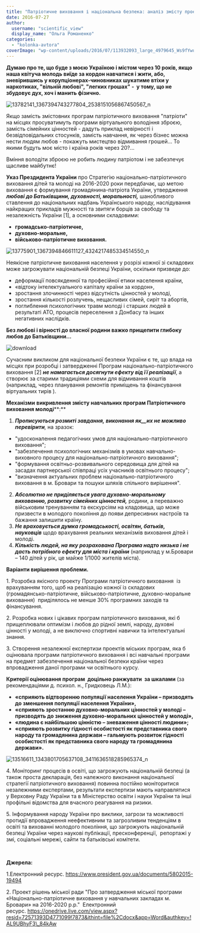 ```yaml
---
title: "Патріотичне виховання і національна безпека: аналіз змісту проекту Програми та ризиків фінансових зловживань"
date: 2016-07-27
author: 
  username: "scientific_view"
  display_name: "Ольга Романенко"
categories: 
  - "kolonka-avtora"
coverImage: "wp-content/uploads/2016/07/113932093_large_4979645_Ws9fYwu87Ro_1_.jpg"
---
```


**Думаю про те, що буде з моєю Україною і містом через 10 років, якщо наша квітуча молодь виїде за кордон навчатися і жити, або, зневірившись у корупціонерах-чиновниках шукатиме втіхи у наркотиках, "вільній любові", "легких грошах" -  у тому, що не збудовує дух, хоч і манить фізично.**

![13782141_1367394743277804_2538151056867450567_n](https://mpz.brovary.org/wp-content/uploads/2016/07/13782141_1367394743277804_2538151056867450567_n.jpg)

Якщо замість змістовних програм патріотичного виховання "патріоти" на місцях просуватимуть програми віртуального володіння зброєю, замість сімейних цінностей - дадуть приклад невірності і безвідповідальних стосунків, замість навчання, як через бізнес можна нести людям любов - покажуть мистецтво відмивання грошей... То якими будуть моє місто і країна років через 20?...

Вміння володіти зброєю не робить людину патріотом і не забезпечує щасливе майбутнє!

**Указ Прездидента України** про Стратегію національно-патріотичного виховання дітей та молоді на 2016-2020 роки передбачає, що метою виховання є формування громадянина-патріота України, утвердження _**любові до Батьківщини, духовності, моральності,**_ шанобливого ставлення до національних надбань Українського народу, наслідування найкращих прикладів мужності та звитяги борців за свободу та незалежність України \[1\], а основними складовими:

- **громадсько-патріотичне,**
- **духовно-моральне,**
- **військово-патріотичне виховання.**

![13775901_1367394846611127_4324217485334514550_n](https://mpz.brovary.org/wp-content/uploads/2016/07/13775901_1367394846611127_4324217485334514550_n.jpg)

Неякісне патріотичне виховання населення у розрізі кожної зі складових може загрожувати національній безпеці України, оскільки призведе до:

- деформації повсякденної та професійної етики населення країни,
- «відтоку інтелектуального капіталу країни за кордон»,
- зростання злочинності через відсутність цінностей у молоді,
- зростання кількості розлучень, нещасливих сімей, сиріт та абортів,
- поглиблення психологічних травм молоді і старших людей в результаті АТО, процесів переселення з Донбасу та інших негативних наслідків.

**Без любові і вірності до власної родини важко прищепити глибоку любов до Батьківщини...**

![download](https://mpz.brovary.org/wp-content/uploads/2016/07/download.jpg)

Сучасним викликом для національної безпеки України є те, що влада на місцях при розробці і затвердженні Програм національно-патріотичного виховання \[2\] _**не намагається досягнути ефекту від її реалізації**_, а  створює за старими традиціями схеми для відмивання коштів (наприклад, через планування ремонтів приміщень та фінансування віртуальних тирів ).

**Механізми** **викривлення змісту навчальних програм Патріотичного виховання молоді****:**

1. **_Прописуються розмиті завдання,_ _виконання_ _як__их_ _не можливо перевірити_**_,_ на зразок:

- "удосконалення педагогічних умов для національно-патріотичного виховання";
- "забезпечення психологічних механізмів в умовах навчально-виховного процесу для національно-патріотичного виховання";
- "формування освітньо-розвивального середовища для дітей на засадах партнерської співпраці усіх учасників освітнього процесу";
- "визначення актуальних проблем національно-патріотичного виховання в м. Бровари та пошуки шляхів спільного вирішення".

2. **_Абсолютно не приділяється увага духовно-моральному вихованню, розвитку сімейних цінностей,_** родини, а переважно військовим тренуванням та екскурсіям на кладовища, що може призвести в молодого покоління до появи депресивних настроїв та бажання залишити країну.
3. **_Не враховується думка громадськості, освітян, батьків, науковців_** щодо врахування реальних механізмів виховання дітей і молоді.
4. **_Кількість людей, на яку розрахована Програма надто низька і не дасть потрібного ефекту для міста і країни_** (наприклад у м.Бровари – 140 дітей у рік, це майже 1/1000 жителів міста).

**Варіанти вирішення проблеми.**

1\. Розробка якісного проекту Програми патріотичного виховання  із врахуванням того, щоб на реалізацію кожної із складових (громадянсько-патріотичне, військово-патріотичне, духовно-моральне виховання)  приділялось не менше 30% програмних заходів та фінансування.

2\. Розробка нових і цікавих програм патріотичного виховання, які б прищеплювали оптимізм і любов до рідної землі, народу, духовні цінності у молоді, а не виключно спортивні навички та інтелектуальні знання.

3\. Створення незалежної експертизи проектів міських програм, яка б оцінювала програми патріотичного виховання і всі навчальні програми на предмет забезпечення національної безпеки країни через впровадження даної програми чи освітнього курсу.

**Критерії оцінювання програм  доцільно ранжувати  за шкалами** (за рекомендаціями д. психол. н., Гридковець Л.М.):

- **«сприяють відтворенню популяції населення України – призводять до зменшення популяції населення України»,**
- **«сприяють зростанню духовно-моральних цінностей у молоді – призводять до зниження духовно-моральних цінностей у молоді»,**
- **«людина є найбільшою цінністю – зневаження цінності людини»;**
- **«сприяють розвитку гідності особистості як представника свого народу та громадянина держави – гальмують розвиток гідності особистості як представника свого народу та громадянина держави».**

![13516611_1343801705637108_3411636518285965374_n](https://mpz.brovary.org/wp-content/uploads/2016/07/13516611_1343801705637108_3411636518285965374_n.jpg)

4\. Моніторинг процесів в освіті, що загрожують національній безпеці (а також проста декларація, без належного виконання національної стратегії патріотичного виховання) повинна постійно моніторитися незалежними експертами, результати експертизи мають направлятися у Верховну Раду України та в Міністерство освіти і науки України та інші профільні відомства для вчасного реагування на ризики.

5\. Інформування народу України про виклики, загрози та можливості протидії впровадження неефективним та загрозливим тенденціям в освіті та вихованні молодого покоління, що загрожують національній безпеці України через наукові публікації, пресконференції,  репортажі у змі, соціальні мережі, сайти та батьківські комітети.

 

**Джерела:**

1.Електронний ресурс. https://www.president.gov.ua/documents/5802015-19494

2\. Проект рішень міської ради "Про затвердження міської програми «Національно-патріотичне виховання у навчальних закладах м. Бровари» на 2016-2020 р.р."  Електронний ресурс. https://onedrive.live.com/view.aspx?resid=72571393D4771099!7873&ithint=file%2Cdocx&app=Word&authkey=!AL9UBhyF3\_84kAw
